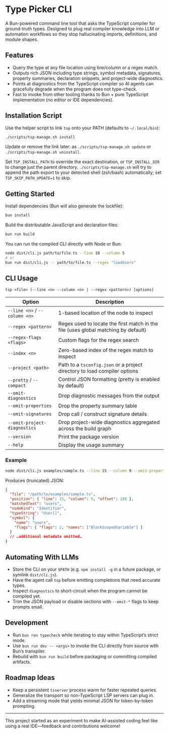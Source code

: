 # Type Picker CLI

A Bun-powered command line tool that asks the TypeScript compiler for ground-truth types. Designed to plug real compiler knowledge into LLM or automation workflows so they stop hallucinating imports, definitions, and module shapes.

## Features
- Query the type at any file location using line/column or a regex match.
- Outputs rich JSON including type strings, symbol metadata, signatures, property summaries, declaration snippets, and project-wide diagnostics.
- Points at diagnostics from the TypeScript compiler so AI agents can gracefully degrade when the program does not type-check.
- Fast to invoke from other tooling thanks to Bun + pure TypeScript implementation (no editor or IDE dependencies).

## Installation Script
Use the helper script to link `tsp` onto your PATH (defaults to `~/.local/bin`):

```bash
./scripts/tsp-manage.sh install
```

Update or remove the link later: as `./scripts/tsp-manage.sh update` or `./scripts/tsp-manage.sh uninstall`.

Set `TSP_INSTALL_PATH` to override the exact destination, or `TSP_INSTALL_DIR` to change just the parent directory.
`./scripts/tsp-manage.sh` will try to append the path export to your detected shell (zsh/bash) automatically; set `TSP_SKIP_PATH_UPDATE=1` to skip.

## Getting Started
Install dependencies (Bun will also generate the lockfile):

```bash
bun install
```

Build the distributable JavaScript and declaration files:

```bash
bun run build
```

You can run the compiled CLI directly with Node or Bun:

```bash
node dist/cli.js path/to/file.ts --line 10 --column 5
# or
bun run dist/cli.js -- path/to/file.ts --regex "loadUsers"
```

## CLI Usage
```
tsp <file> (--line <n> --column <n> | --regex <pattern>) [options]
```

| Option | Description |
| --- | --- |
| `--line <n>` / `--column <n>` | 1-based location of the node to inspect |
| `--regex <pattern>` | Regex used to locate the first match in the file (uses global matching by default) |
| `--regex-flags <flags>` | Custom flags for the regex search |
| `--index <n>` | Zero-based index of the regex match to inspect |
| `--project <path>` | Path to a `tsconfig.json` or a project directory to load compiler options |
| `--pretty` / `--compact` | Control JSON formatting (pretty is enabled by default) |
| `--omit-diagnostics` | Drop diagnostic messages from the output |
| `--omit-properties` | Drop the property summary table |
| `--omit-signatures` | Drop call / construct signature details |
| `--omit-project-diagnostics` | Drop project-wide diagnostics aggregated across the build graph |
| `--version` | Print the package version |
| `--help` | Display the usage summary |

### Example
```bash
node dist/cli.js examples/sample.ts --line 15 --column 9 --omit-properties --omit-diagnostics
```
Produces (truncated) JSON:

```json
{
  "file": "/path/to/examples/sample.ts",
  "position": { "line": 15, "column": 9, "offset": 288 },
  "matchedText": "users",
  "nodeKind": "Identifier",
  "typeString": "User[]",
  "symbol": {
    "name": "users",
    "flags": { "flags": 2, "names": ["BlockScopedVariable"] }
  }
  // …additional metadata omitted…
}
```

## Automating With LLMs
- Store the CLI on your `$PATH` (e.g. `npm install -g` in a future package, or symlink `dist/cli.js`).
- Have the agent call `tsp` before emitting completions that need accurate types.
- Inspect `diagnostics` to short-circuit when the program cannot be compiled yet.
- Trim the JSON payload or disable sections with `--omit-*` flags to keep prompts small.

## Development
- Run `bun run typecheck` while iterating to stay within TypeScript’s strict mode.
- Use `bun run dev -- <args>` to invoke the CLI directly from source with Bun’s transpiler.
- Rebuild with `bun run build` before packaging or committing compiled artifacts.

## Roadmap Ideas
- Keep a persistent `tsserver` process warm for faster repeated queries.
- Generalize the transport so non-TypeScript LSP servers can plug in.
- Add a streaming mode that yields minimal JSON for token-by-token prompting.

---
This project started as an experiment to make AI-assisted coding feel like using a real IDE—feedback and contributions welcome!
